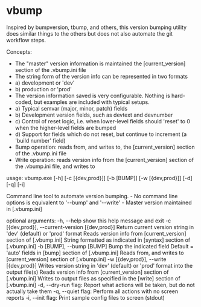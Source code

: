 # vbump

Inspired by bumpversion, tbump, and others, this version bumping utility does similar things to the others but does not also automate the git workflow steps.

Concepts:
  - The "master" version information is maintained the [current_version] section of the .vbump.ini file
  - The string form of the version info can be represented in two formats
  -   a) development or 'dev'
  -   b) production or 'prod'
  - The version information saved is very configurable.  Nothing is hard-coded, but examples are included with typical setups.
  -   a) Typical semvar (major, minor, patch) fields
  -   b) Development version fields, such as devtext and devnumber
  -   c) Control of reset logic, i.e. when lower-level fields should 'reset' to 0 when the higher-level fields are bumped
  -   d) Support for fields which do not reset, but continue to increment (a 'build number' field)
  - Bump operation: reads from, and writes to, the [current_version] section of the .vbump.ini file
  - Write operation: reads version info from the [current_version] section of the .vbump.ini file, and writes to 

usage: vbump.exe [-h] [-c [{dev,prod}]] [-b [BUMP]] [-w [{dev,prod}]] [-d]
                 [-q] [-i]

Command line tool to automate version bumping.
    - No command line options is equivalent to '--bump' and '--write'
    - Master version maintained in [.vbump.ini]

optional arguments:
  -h, --help                                       show this help message and exit
  -c [{dev,prod}], --current-version [{dev,prod}]  Return current version string in 'dev' (default) or 'prod' format
                                                   Reads version info from [current_version] section of [.vbump.ini]
                                                   String formatted as indicated in [syntax] section of [.vbump.ini]
  -b [BUMP], --bump [BUMP]                         Bump the indicated field
                                                   Default = 'auto' fields in [bump] section of [.vbump.ini]
                                                   Reads from, and writes to [current_version] section of [.vbump.ini]
  -w [{dev,prod}], --write [{dev,prod}]            Writes version string in 'dev' (default) or 'prod' format into the output file(s)
                                                   Reads version info from [current_version] section of [.vbump.ini]
                                                   Writes to output files as specified in the [write] section of [.vbump.ini]
  -d, --dry-run                                    flag: Report what actions will be taken, but do not actually take them
  -q, --quiet                                      flag: Perform all actions with no screen reports
  -i, --init                                       flag: Print sample config files to screen (stdout)
